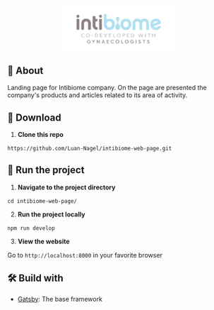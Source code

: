 <p align="center">
  <img alt="Gatsby" src="src/assets/images/intibiome-logo.png" width="250" />
</p>

## :raised_hands: About
  Landing page for Intibiome company. On the page are presented the company's products and articles related to its area of activity.

## :file_folder:	Download

1.  **Clone this repo**

  ```shell
  https://github.com/Luan-Nagel/intibiome-web-page.git
  ```

## :rocket: Run the project

1.  **Navigate to the project directory**

  ```shell
  cd intibiome-web-page/
  ```

2.  **Run the project locally**

  ```shell
  npm run develop
  ```

3.  **View the website**

  Go to `http://localhost:8000` in your favorite browser


## 🛠 Build with

- [Gatsby](https://gatsbyjs.com/): The base framework